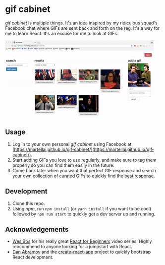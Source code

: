 # gif cabinet

*gif cabinet* is multiple things. It's an idea inspired by my ridiculous squad's Facebook chat where GIFs are sent back and forth on the reg. It's a way for me to learn React. It's an excuse for me to look at GIFs.

![gif cabinet in action](https://github.com/martellaj/gif-cabinet/blob/master/gif-cabinet-gif.gif "gif cabinet in action")

## Usage

1. Log in to your own personal *gif cabinet* using Facebook at [https://martellaj.github.io/gif-cabinet/](https://martellaj.github.io/gif-cabinet/).
2. Start adding GIFs you love to use regularly, and make sure to tag them properly so you can find them easily in the future.
3. Come back later when you want that perfect GIF response and search your own collection of curated GIFs to quickly find the best response.

## Development

1. Clone this repo.
2. Using *npm*, run `npm install` (or `yarn install` if you want to be cool) followed by `npm run start` to quickly get a dev server up and running.

## Acknowledgements

* [Wes Bos](https://twitter.com/wesbos) for his really great [React for Beginners](www.reactforbeginners.com) video series. Highly reocommend to anyone looking for a jumpstart with React.
* [Dan Abramov](https://twitter.com/dan_abramov) and the [create-react-app](https://github.com/facebookincubator/create-react-app) project to quickly bootstrap React development.